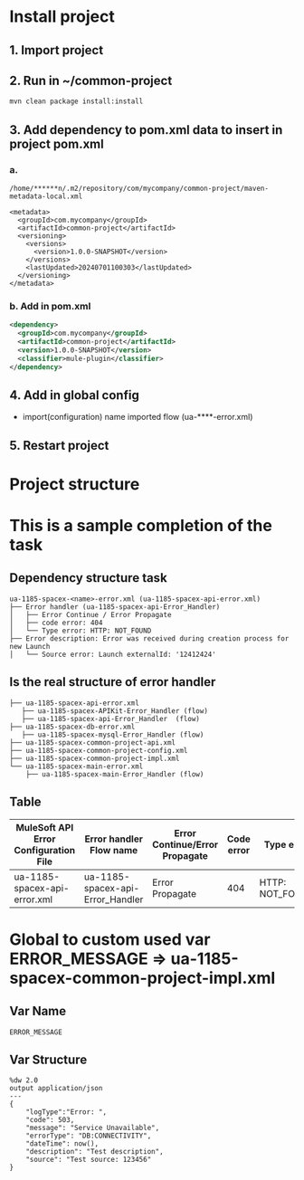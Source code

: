 # Install project
## 1. Import project

## 2. Run in ~/common-project
```bash
mvn clean package install:install
```

## 3. Add dependency to pom.xml data to insert in project pom.xml

### a.
```plaintext
/home/******n/.m2/repository/com/mycompany/common-project/maven-metadata-local.xml
```

```
<metadata>
  <groupId>com.mycompany</groupId>
  <artifactId>common-project</artifactId>
  <versioning>
    <versions>
      <version>1.0.0-SNAPSHOT</version>
    </versions>
    <lastUpdated>20240701100303</lastUpdated>
  </versioning>
</metadata>
```
### b. Add in pom.xml
```xml
<dependency>
  <groupId>com.mycompany</groupId>
  <artifactId>common-project</artifactId>
  <version>1.0.0-SNAPSHOT</version>
  <classifier>mule-plugin</classifier>
</dependency>
```
## 4. Add in global config 
- import(configuration) name imported flow (ua-****-error.xml)

## 5. Restart project

# Project structure

# This is a sample completion of the task

## Dependency structure task
```structure
ua-1185-spacex-<name>-error.xml (ua-1185-spacex-api-error.xml)
├── Error handler (ua-1185-spacex-api-Error_Handler)
│   ├── Error Continue / Error Propagate
│   ├── code error: 404
│   └── Type error: HTTP: NOT_FOUND
├── Error description: Error was received during creation process for new Launch
│   └── Source error: Launch externalId: '12412424'
```
## Is the real structure of error handler
```structure
├── ua-1185-spacex-api-error.xml
   ├── ua-1185-spacex-APIKit-Error_Handler (flow)
   ├── ua-1185-spacex-api-Error_Handler  (flow)
├── ua-1185-spacex-db-error.xml
   ├── ua-1185-spacex-mysql-Error_Handler (flow)
├── ua-1185-spacex-common-project-api.xml
├── ua-1185-spacex-common-project-config.xml
├── ua-1185-spacex-common-project-impl.xml
└── ua-1185-spacex-main-error.xml
    ├── ua-1185-spacex-main-Error_Handler (flow)
```
## Table

| MuleSoft API Error Configuration File | Error handler Flow name          |Error Continue/Error Propagate|Code error|Type error      |description|source|
|---------------------------------------|----------------------------------|------------------------------|----------|----------------|----------|----------------|
| ua-1185-spacex-api-error.xml          | ua-1185-spacex-api-Error_Handler |        Error      Propagate  | 404      |HTTP: NOT_FOUND |

# Global to custom used var ERROR_MESSAGE =>  ua-1185-spacex-common-project-impl.xml
## Var Name
``` global var name 
ERROR_MESSAGE
```
## Var Structure
```var structure
%dw 2.0
output application/json
---
{
	"logType":"Error: ",
	"code": 503,
	"message": "Service Unavailable",
	"errorType": "DB:CONNECTIVITY",
	"dateTime": now(),
	"description": "Test description",
	"source": "Test source: 123456"
}
```
